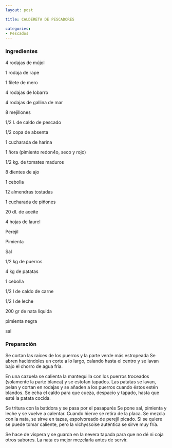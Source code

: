 ```yaml
---
layout: post

title: CALDERETA DE PESCADORES

categories:
- Pescados
---
```

<h3>Ingredientes</h3>
4 rodajas de mújol

1 rodaja de rape

1 filete de mero

4 rodajas de lobarro

4 rodajas de gallina de mar

8 mejillones

1/2 l. de caldo de pescado

1/2 copa de absenta

1 cucharada de harina

1 ñora (pimiento redon4o, seco y rojo)

1/2 kg. de tomates maduros

8 dientes de ajo

1 cebolla

12 almendras tostadas

1 cucharada de piñones

20 dl. de aceite

4 hojas de laurel

Perejil

Pimienta

Sal

1/2 kg de puerros

4 kg de patatas

1 cebolla

1/2 l de caldo de carne

1/2 l de leche

200 gr de nata líquida

pimienta negra

sal

<h3>Preparación</h3>
Se cortan las raíces de los puerros y la parte verde más estropeada Se abren haciéndoles un corte a lo largo, calando hasta el centro y se lavan bajo el chorro de agua fría.

En una cazuela se calienta la mantequilla con los puerros troceados (solamente la parte blanca) y se estofan tapados. Las patatas se lavan, pelan y cortan en rodajas y se añaden a los puerros cuando éstos estén blandos. Se echa el caldo para que cueza, despacio y tapado, hasta que esté la patata cocida.

Se tritura con la batidora y se pasa por el pasapurés Se pone sal, pimienta y leche y se vuelve a calentar. Cuando hierve se retira de la placa. Se mezcla con la nata, se sirve en tazas, espolvoreado de perejil picado. Si se quiere se puede tomar caliente, pero la vichyssoise auténtica se sirve muy fría.

Se hace de víspera y se guarda en la nevera tapada para que no dé ni coja otros sabores. La nata es mejor mezclarla antes de servir.